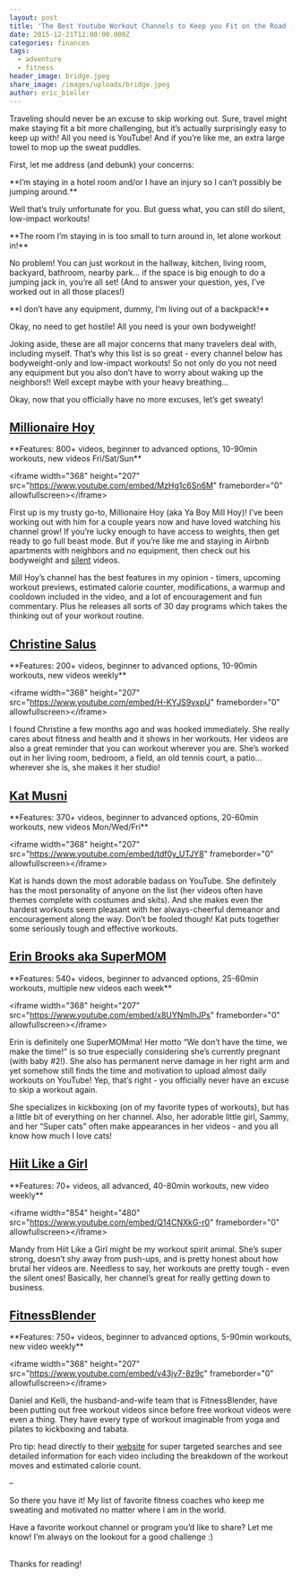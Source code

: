 ```yaml
---
layout: post
title: 'The Best Youtube Workout Channels to Keep you Fit on the Road (or Anywhere!)'
date: 2015-12-21T12:00:00.000Z
categories: finances
tags:
  - adventure
  - fitness
header_image: bridge.jpeg
share_image: /images/uploads/bridge.jpeg
author: eric_bieller
---
```



Traveling should never be an excuse to skip working out. Sure, travel might make staying fit a bit more challenging, but it’s actually surprisingly easy to keep up with! All you need is YouTube! And if you’re like me, an extra large towel to mop up the sweat puddles.

First, let me address (and debunk) your concerns:

\*\*I’m staying in a hotel room and/or I have an injury so I can’t possibly be jumping around.\*\*

Well that’s truly unfortunate for you. But guess what, you can still do silent, low-impact workouts!

\*\*The room I’m staying in is too small to turn around in, let alone workout in!\*\*

No problem! You can just workout in the hallway, kitchen, living room, backyard, bathroom, nearby park… if the space is big enough to do a jumping jack in, you’re all set! (And to answer your question, yes, I’ve worked out in all those places!)

\*\*I don’t have any equipment, dummy, I’m living out of a backpack!\*\*

Okay, no need to get hostile! All you need is your own bodyweight!

Joking aside, these are all major concerns that many travelers deal with, including myself. That’s why this list is so great - every channel below has bodyweight-only and low-impact workouts! So not only do you not need any equipment but you also don’t have to worry about waking up the neighbors!! Well except maybe with your heavy breathing…

Okay, now that you officially have no more excuses, let’s get sweaty!

## [Millionaire Hoy](https://www.youtube.com/c/yaboymillhoy)

\*\*Features: 800+ videos, beginner to advanced options, 10-90min workouts, new videos Fri/Sat/Sun\*\*

&lt;iframe width="368" height="207" src="https://www.youtube.com/embed/MzHg1c6Sn6M" frameborder="0" allowfullscreen&gt;&lt;/iframe&gt;

First up is my trusty go-to, Millionaire Hoy (aka Ya Boy Mill Hoy)! I’ve been working out with him for a couple years now and have loved watching his channel grow! If you’re lucky enough to have access to weights, then get ready to go full beast mode. But if you’re like me and staying in Airbnb apartments with neighbors and no equipment, then check out his bodyweight and [silent](https://www.youtube.com/playlist?list=PLLErTVW5MWNsBum5z9sGAlK0iItPPLqg3) videos.

Mill Hoy’s channel has the best features in my opinion - timers, upcoming workout previews, estimated calorie counter, modifications, a warmup and cooldown included in the video, and a lot of encouragement and fun commentary. Plus he releases all sorts of 30 day programs which takes the thinking out of your workout routine.

## [Christine Salus](https://www.youtube.com/channel/UCQ-FEQdGiUY5fHHfRyMl-ew)

\*\*Features: 200+ videos, beginner to advanced options, 10-90min workouts, new videos weekly\*\*

&lt;iframe width="368" height="207" src="https://www.youtube.com/embed/H-KYJS9vxpU" frameborder="0" allowfullscreen&gt;&lt;/iframe&gt;

I found Christine a few months ago and was hooked immediately. She really cares about fitness and health and it shows in her workouts. Her videos are also a great reminder that you can workout wherever you are. She’s worked out in her living room, bedroom, a field, an old tennis court, a patio…wherever she is, she makes it her studio!

## [Kat Musni](https://www.youtube.com/c/katmusni/featured)

\*\*Features: 370+ videos, beginner to advanced options, 20-60min workouts, new videos Mon/Wed/Fri\*\*

&lt;iframe width="368" height="207" src="https://www.youtube.com/embed/tdf0y_UTJY8" frameborder="0" allowfullscreen&gt;&lt;/iframe&gt;

Kat is hands down the most adorable badass on YouTube. She definitely has the most personality of anyone on the list (her videos often have themes complete with costumes and skits). And she makes even the hardest workouts seem pleasant with her always-cheerful demeanor and encouragement along the way. Don’t be fooled though! Kat puts together some seriously tough and effective workouts.

## [Erin Brooks aka SuperMOM](https://www.youtube.com/channel/UCS6v40p1MU3X9PFYUn_c_Lg)

\*\*Features: 540+ videos, beginner to advanced options, 25-60min workouts, multiple new videos each week\*\*

&lt;iframe width="368" height="207" src="https://www.youtube.com/embed/x8UYNmIhJPs" frameborder="0" allowfullscreen&gt;&lt;/iframe&gt;

Erin is definitely one SuperMOMma! Her motto “We don’t have the time, we make the time!” is so true especially considering she’s currently pregnant (with baby #2!). She also has permanent nerve damage in her right arm and yet somehow still finds the time and motivation to upload almost daily workouts on YouTube! Yep, that’s right - you officially never have an excuse to skip a workout again.

She specializes in kickboxing (on of my favorite types of workouts), but has a little bit of everything on her channel. Also, her adorable little girl, Sammy, and her “Super cats” often make appearances in her videos - and you all know how much I love cats!

## [Hiit Like a Girl](https://www.youtube.com/channel/UCKNtgPlQsya6tbpQWZHha-g)

\*\*Features: 70+ videos, all advanced, 40-80min workouts, new video weekly\*\*

&lt;iframe width="854" height="480" src="https://www.youtube.com/embed/Q14CNXkG-r0" frameborder="0" allowfullscreen&gt;&lt;/iframe&gt;

Mandy from Hiit Like a Girl might be my workout spirit animal. She’s super strong, doesn’t shy away from push-ups, and is pretty honest about how brutal her videos are. Needless to say, her workouts are pretty tough - even the silent ones! Basically, her channel’s great for really getting down to business.

## [FitnessBlender](https://www.youtube.com/channel/UCiP6wD_tYlYLYh3agzbByWQ)

\*\*Features: 750+ videos, beginner to advanced options, 5-90min workouts, new video weekly\*\*

&lt;iframe width="368" height="207" src="https://www.youtube.com/embed/v43jy7-8z9c" frameborder="0" allowfullscreen&gt;&lt;/iframe&gt;

Daniel and Kelli, the husband-and-wife team that is FitnessBlender, have been putting out free workout videos since before free workout videos were even a thing. They have every type of workout imaginable from yoga and pilates to kickboxing and tabata.

Pro tip: head directly to their [website](https://www.fitnessblender.com/videos) for super targeted searches and see detailed information for each video including the breakdown of the workout moves and estimated calorie count.

–

So there you have it! My list of favorite fitness coaches who keep me sweating and motivated no matter where I am in the world.

Have a favorite workout channel or program you’d like to share? Let me know! I’m always on the lookout for a good challenge :)

<br>Thanks for reading!